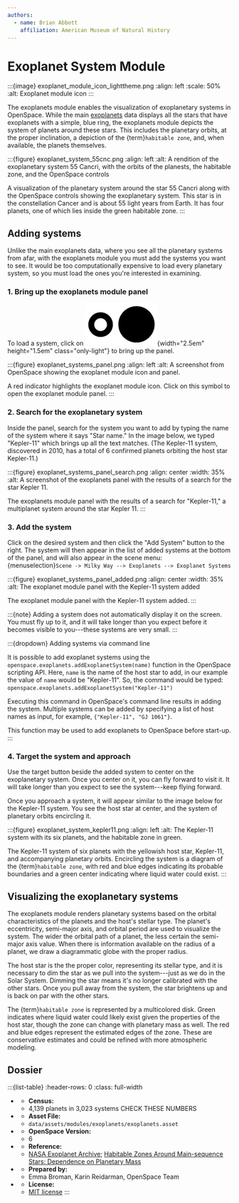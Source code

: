 ```yaml
---
authors:
  - name: Brian Abbott
    affiliation: American Museum of Natural History
---
```



# Exoplanet System Module

:::{image} exoplanet_module_icon_lighttheme.png
:align: left
:scale: 50%
:alt: Exoplanet module icon
:::


The exoplanets module enables the visualization of exoplanetary systems in OpenSpace. While the main [exoplanets](../exoplanets/index) data displays all the stars that have exoplanets with a simple, blue ring, the exoplanets module depicts the system of planets around these stars. This includes the planetary orbits, at the proper inclination, a depiction of the {term}`habitable zone`, and, when available, the planets themselves.


:::{figure} exoplanet_system_55cnc.png
:align: left
:alt: A rendition of the exoplanetary system 55 Cancri, with the orbits of the planests, the habitable zone, and the OpenSpace controls

A visualization of the planetary system around the star 55 Cancri along with the OpenSpace controls showing the exoplanetary system. This star is in the constellation Cancer and is about 55 light years from Earth. It has four planets, one of which lies inside the green habitable zone.
:::




## Adding systems

Unlike the main exoplanets data, where you see all the planetary systems from afar, with the exoplanets module you must add the systems you want to see. It would be too computationally expensive to load every planetary system, so you must load the ones you're interested in examining.


### 1. Bring up the exoplanets module panel

To load a system, click on ![Exoplanets module icon](exoplanet_module_icon_lighttheme.png){width="2.5em" height="1.5em" class="only-light"} to bring up the panel.


:::{figure} exoplanet_systems_panel.png
:align: left
:alt: A screenshot from OpenSpace showing the exoplanet module icon and panel.

A red indicator highlights the exoplanet module icon. Click on this symbol to open the exoplanet module panel.
:::


### 2. Search for the exoplanetary system

Inside the panel, search for the system you want to add by typing the name of the system where it says "Star name." In the image below, we typed "Kepler-11" which brings up all the text matches. (The Kepler-11 system, discovered in 2010, has a total of 6 confirmed planets orbiting the host star Kepler-11.)


:::{figure} exoplanet_systems_panel_search.png
:align: center
:width: 35%
:alt: A screenshot of the exoplanets panel with the results of a search for the star Kepler 11.

The exoplanets module panel with the results of a search for "Kepler-11," a multiplanet system around the star Kepler 11. 
:::





### 3. Add the system

Click on the desired system and then click the "Add System" button to the right. The system will then appear in the list of added systems at the bottom of the panel, and will also appear in the scene menu: \
{menuselection}`Scene -> Milky Way --> Exoplanets --> Exoplanet Systems`

:::{figure} exoplanet_systems_panel_added.png
:align: center
:width: 35%
:alt: The exoplanet module panel with the Kepler-11 system added

The exoplanet module panel with the Kepler-11 system added.
:::



:::{note}
Adding a system does not automatically display it on the screen. You must fly up to it, and it will take longer than you expect before it becomes visible to you---these systems are very small.
::: 



:::{dropdown} Adding systems via command line

It is possible to add exoplanet systems using the `openspace.exoplanets.addExoplanetSystem(name)` function in the OpenSpace scripting API. Here, `name` is the name of the host star to add, in our example the value of `name` would be "Kepler-11". So, the command would be typed:  
`openspace.exoplanets.addExoplanetSystem("Kepler-11")`

Executing this command in OpenSpace's command line results in adding the system. Multiple systems can be added by specifying a list of host names as input, for example, `{"Kepler-11", "GJ 1061"}`. 

This function may be used to add exoplanets to OpenSpace before start-up.
:::


### 4. Target the system and approach

Use the target button beside the added system to center on the exoplanetary system. Once you center on it, you can fly forward to visit it. It will take longer than you expect to see the system---keep flying forward.

Once you approach a system, it will appear similar to the image below for the Kepler-11 system. You see the host star at center, and the system of planetary orbits encircling it.

:::{figure} exoplanet_system_kepler11.png
:align: left
:alt: The Kepler-11 system with its six planets, and the habitable zone in green.

The Kepler-11 system of six planets with the yellowish host star, Kepler-11, and accompanying planetary orbits. Encircling the system is a diagram of the {term}`habitable zone`, with red and blue edges indicating its probable boundaries and a green center indicating where liquid water could exist.
:::



## Visualizing the exoplanetary systems

The exoplanets module renders planetary systems based on the orbital characteristics of the planets and the host's stellar type. The planet's eccentricity, semi-major axis, and orbital period are used to visualize the system. The wider the orbital path of a planet, the less certain the semi-major axis value. When there is information available on the radius of a planet, we draw a diagrammatic globe with the proper radius.

The host star is the the proper color, representing its stellar type, and it is necessary to dim the star as we pull into the system---just as we do in the Solar System. Dimming the star means it's no longer calibrated with the other stars. Once you pull away from the system, the star brightens up and is back on par with the other stars.

The {term}`habitable zone` is represented by a multicolored disk. Green indicates where liquid water could likely exist given the properties of the host star, though the zone can change with planetary mass as well. The red and blue edges represent the estimated edges of the zone. These are conservative estimates and could be refined with more atmospheric modeling.




## Dossier
:::{list-table}
:header-rows: 0
:class: full-width

* - **Census:**
  - 4,139 planets in 3,023 systems  CHECK THESE NUMBERS
* - **Asset File:**
  - `data/assets/modules/exoplanets/exoplanets.asset`
* - **OpenSpace Version:**
  - 6
* - **Reference:**
  - [NASA Exoplanet Archive](https://exoplanetarchive.ipac.caltech.edu/index.html); [Habitable Zones Around Main-sequence Stars: Dependence on Planetary Mass](https://doi.org/10.1088/2041-8205/787/2/L29)
* - **Prepared by:**
  - Emma Broman, Karin Reidarman, OpenSpace Team
* - **License:**
  - [MIT license](https://github.com/OpenSpace/OpenSpace/blob/master/LICENSE.md)
:::
